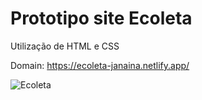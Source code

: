 
# Prototipo site Ecoleta  
Utilização de HTML e CSS

Domain: https://ecoleta-janaina.netlify.app/

![Ecoleta](https://user-images.githubusercontent.com/39539970/128797244-f44edf6c-c301-4b8a-9d60-95f74ec81f3c.png)

